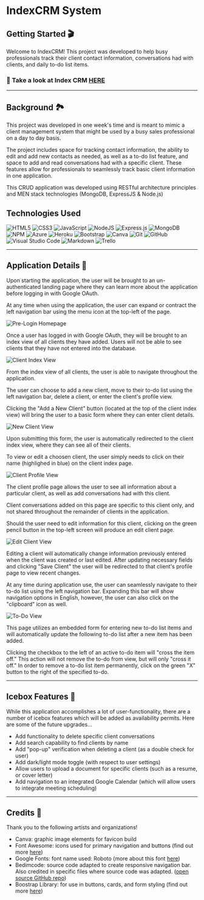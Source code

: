 # IndexCRM System
## Getting Started 🎬
Welcome to IndexCRM! This project was developed to help busy professionals track their client contact information, conversations had with clients, and daily to-do list items. 

### 👀  Take a look at Index CRM [HERE](https://index-crm-system.herokuapp.com)

---

## Background 🏞
This project was developed in one week's time and is meant to mimic a client management system that might be used by a busy sales professional on a day to day basis. 

The project includes space for tracking contact information, the ability to edit and add new contacts as needed, as well as a to-do list feature, and space to add and read conversations had with a specific client. These features allow for professionals to seamlessly track basic client information in one application. 

This CRUD application was developed using RESTful architecture principles and MEN stack technologies (MongoDB, ExpressJS & Node.js)


## Technologies Used 
![HTML5](https://img.shields.io/badge/html5-%23E34F26.svg?style=for-the-badge&logo=html5&logoColor=white)
![CSS3](https://img.shields.io/badge/css3-%231572B6.svg?style=for-the-badge&logo=css3&logoColor=white)
![JavaScript](https://img.shields.io/badge/javascript-%23323330.svg?style=for-the-badge&logo=javascript&logoColor=%23F7DF1E)
![NodeJS](https://img.shields.io/badge/node.js-6DA55F?style=for-the-badge&logo=node.js&logoColor=white)
![Express.js](https://img.shields.io/badge/express.js-%23404d59.svg?style=for-the-badge&logo=express&logoColor=%2361DAFB)
![MongoDB](https://img.shields.io/badge/MongoDB-%234ea94b.svg?style=for-the-badge&logo=mongodb&logoColor=white)
![NPM](https://img.shields.io/badge/NPM-%23000000.svg?style=for-the-badge&logo=npm&logoColor=white)
![Azure](https://img.shields.io/badge/azure-%230072C6.svg?style=for-the-badge&logo=microsoftazure&logoColor=white)
![Heroku](https://img.shields.io/badge/heroku-%23430098.svg?style=for-the-badge&logo=heroku&logoColor=white)
![Bootstrap](https://img.shields.io/badge/bootstrap-%23563D7C.svg?style=for-the-badge&logo=bootstrap&logoColor=white)
![Canva](https://img.shields.io/badge/Canva-%2300C4CC.svg?style=for-the-badge&logo=Canva&logoColor=white)
![Git](https://img.shields.io/badge/git-%23F05033.svg?style=for-the-badge&logo=git&logoColor=white)
![GitHub](https://img.shields.io/badge/github-%23121011.svg?style=for-the-badge&logo=github&logoColor=white)
![Visual Studio Code](https://img.shields.io/badge/Visual%20Studio%20Code-0078d7.svg?style=for-the-badge&logo=visual-studio-code&logoColor=white)
![Markdown](https://img.shields.io/badge/markdown-%23000000.svg?style=for-the-badge&logo=markdown&logoColor=white)
![Trello](https://img.shields.io/badge/Trello-%23026AA7.svg?style=for-the-badge&logo=Trello&logoColor=white)


---
## Application Details 📝
Upon starting the application, the user will be brought to an un-authenticated landing page where they can learn more about the application before logging in with Google OAuth. 

At any time when using the application, the user can expand or contract the left navigation bar using the menu icon at the top-left of the page.

![Pre-Login Homepage](https://i.imgur.com/97R2LCz.png)

Once a user has logged in with Google OAuth, they will be brought to an index view of all clients they have added. Users will not be able to see clients that they have not entered into the database. 

![Client Index View](https://i.imgur.com/vacMt7N.png)

From the index view of all clients, the user is able to navigate throughout the application. 

The user can choose to add a new client, move to their to-do list using the left navigation bar, delete a client, or enter the client's profile view. 

Clicking the "Add a New Client" button (located at the top of the client index view) will bring the user to a basic form where they can enter client details. 

![New Client View](https://i.imgur.com/vjBbYXE.png)

Upon submitting this form, the user is automatically redirected to the client index view, where they can see all of their clients. 

To view or edit a choosen client, the user simply needs to click on their name (highlighed in blue) on the client index page. 

![Client Profile View](https://i.imgur.com/47A0hKb.png)

The client profile page allows the user to see all information about a particular client, as well as add conversations had with this client. 

Client conversations added on this page are specific to this client only, and not shared throughout the remainder of clients in the application. 

Should the user need to edit information for this client, clicking on the green pencil button in the top-left screen will produce an edit client page. 

![Edit Client View](https://i.imgur.com/XVFS0u4.png)

Editing a client will automatically change information previously entered when the client was created or last edited. After updating necessary fields and clicking "Save Client" the user will be redirected to that client's profile page to view recent changes. 

At any time during application use, the user can seamlessly navigate to their to-do list using the left navigation bar. Expanding this bar will show navigation options in English, however, the user can also click on the "clipboard" icon as well.

![To-Do View](https://i.imgur.com/pbuViVh.png)

This page utilizes an embedded form for entering new to-do list items and will automatically update the following to-do list after a new item has been added. 

Clicking the checkbox to the left of an active to-do item will "cross the item off." This action will not remove the to-do from view, but will only "cross it off." In order to remove a to-do list item permanently, click on the green "X" button to the right of the specified to-do. 

---

## Icebox Features 🧊
While this application accomplishes a lot of user-functionality, there are a number of icebox features which will be added as availability permits. Here are some of the future upgrades... 

- Add functionality to delete specific client conversations 
- Add search capability to find clients by name
- Add "pop-up" verification when deleting a client (as a double check for user)
- Add dark/light mode toggle (with respect to user settings)
- Allow users to upload a document for specific clients (such as a resume, or cover letter)
- Add navigation to an integrated Google Calendar (which will allow users to integrate meeting scheduling)


---

## Credits 🙏
Thank you to the following artists and organizations! 

- Canva: graphic image elements for favicon build
- Font Awesome: icons used for primary navigation and buttons (find out more [here](https://fontawesome.com/))
- Google Fonts: font name used: Roboto (more about this font [here](https://fonts.google.com/specimen/Roboto?query=robot))
- Bedimcode: source code adapted to create responsive navigation bar. Also credited in specific files where source code was adapted. ([open source GitHub repo](https://github.com/bedimcode/responsive-sidebar-menu))
- Boostrap Library: for use in buttons, cards, and form styling (find out more [here](https://getbootstrap.com/))

